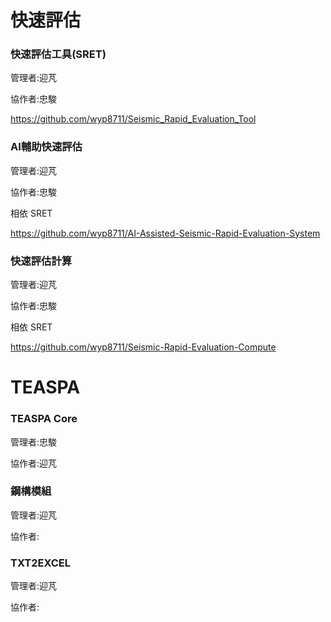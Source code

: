 
# 快速評估

### 快速評估工具(SRET)
管理者:迎芃

協作者:忠駿

https://github.com/wyp8711/Seismic_Rapid_Evaluation_Tool

### AI輔助快速評估
管理者:迎芃

協作者:忠駿

相依 SRET

https://github.com/wyp8711/AI-Assisted-Seismic-Rapid-Evaluation-System

### 快速評估計算
管理者:迎芃

協作者:忠駿

相依 SRET

https://github.com/wyp8711/Seismic-Rapid-Evaluation-Compute


# TEASPA

### TEASPA Core
管理者:忠駿

協作者:迎芃

### 鋼構模組
管理者:迎芃

協作者:


### TXT2EXCEL
管理者:迎芃

協作者:


